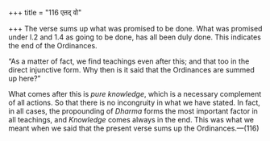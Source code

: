 +++
title = "116 एतद् वो"

+++
The verse sums up what was promised to be done. What was promised under
l.2 and 1.4 as going to be done, has all been duly done. This indicates
the end of the Ordinances.

“As a matter of fact, we find teachings even after this; and that too in
the direct injunctive form. Why then is it said that the Ordinances are
summed up here?”

What comes after this is *pure knowledge*, which is a necessary
complement of all actions. So that there is no incongruity in what we
have stated. In fact, in all cases, the propounding of *Dharma* forms
the most important factor in all teachings, and *Knowledge* comes always
in the end. This was what we meant when we said that the present verse
sums up the Ordinances.—(116)


